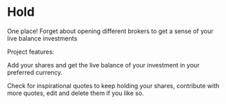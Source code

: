 # Hold

One place! Forget about opening different brokers to get a sense of your live balance investments

Project features:

Add your shares and get the live balance of your investment in your preferred currency.

Check for inspirational quotes to keep holding your shares, contribute with more quotes, edit and delete them if you like so.

